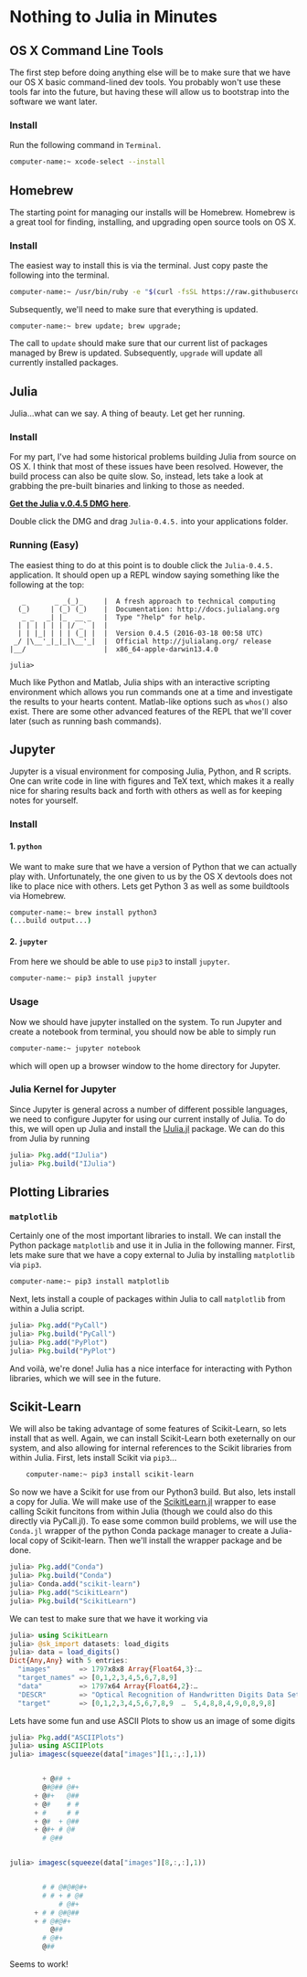 # Nothing to Julia in Minutes

## OS X Command Line Tools
The first step before doing anything else will be to make sure that we have our OS X basic command-lined dev tools. You probably won't use these tools far into the future, but having these will allow us to bootstrap into the software we want later.

### Install
Run the following command in `Terminal`.

```bash
computer-name:~ xcode-select --install
```

## Homebrew
The starting point for managing our installs will be Homebrew. Homebrew is a 
great tool for finding, installing, and upgrading open source tools on OS X. 

### Install
The easiest way to install this is via the terminal. Just copy paste the 
following into the terminal.

```bash
computer-name:~ /usr/bin/ruby -e "$(curl -fsSL https://raw.githubusercontent.com/Homebrew/install/master/install)"
```

Subsequently, we'll need to make sure that everything is updated.

```
computer-name:~ brew update; brew upgrade;
```

The call to `update` should make sure that our current list of packages managed by Brew is updated. Subsequently, `upgrade` will update all currently installed packages.

## Julia
Julia...what can we say. A thing of beauty. Let get her running. 

### Install
For my part, I've had some historical problems building Julia from source on OS X. I think that most of these issues have been resolved. However, the build process can also be quite slow. So, instead, lets take a look at grabbing the pre-built binaries and linking to those as needed. 

[**Get the Julia v.0.4.5 DMG here**](http://julialang.org/downloads/).

Double click the DMG and drag `Julia-0.4.5.` into your applications folder.

### Running (Easy)
The easiest thing to do at this point is to double click the `Julia-0.4.5.` 
application. It should open up a REPL window saying something like the following
at the top:

```
   _       _ _(_)_     |  A fresh approach to technical computing
  (_)     | (_) (_)    |  Documentation: http://docs.julialang.org
   _ _   _| |_  __ _   |  Type "?help" for help.
  | | | | | | |/ _` |  |
  | | |_| | | | (_| |  |  Version 0.4.5 (2016-03-18 00:58 UTC)
 _/ |\__'_|_|_|\__'_|  |  Official http://julialang.org/ release
|__/                   |  x86_64-apple-darwin13.4.0

julia> 
```

Much like Python and Matlab, Julia ships with an interactive scripting 
environment which allows you run commands one at a time and investigate the 
results to your hearts content. Matlab-like options such as `whos()` also exist. There are some other advanced features of the REPL that we'll cover later (such as running bash commands).

## Jupyter
Jupyter is a visual environment for composing Julia, Python, and R scripts. 
One can write code in line with figures and TeX text, which makes it a really 
nice for sharing results back and forth with others as well as for keeping notes for yourself.

### Install

#### 1. `python`
We want to make sure that we have a version of Python that we can actually play
with. Unfortunately, the one given to us by the OS X devtools does not like to 
place nice with others. Lets get Python 3  as well as some buildtools 
via Homebrew.

```bash
computer-name:~ brew install python3
(...build output...)
```

#### 2. `jupyter`
From here we should be able to use `pip3` to install `jupyter`.

```bash
computer-name:~ pip3 install jupyter
```

### Usage
Now we should have jupyter installed on the system. To run Jupyter and create a notebook from terminal, you should now be able to simply run

```bash
computer-name:~ jupyter notebook
```

which will open up a browser window to the home directory for Jupyter.

### Julia Kernel for Jupyter
Since Jupyter is general across a number of different possible languages, we need to configure Jupyter for using our current instally of Julia. To do this, we will open up Julia and install the [IJulia.jl](https://github.com/JuliaLang/IJulia.jl) package. We can do this from Julia by running

```julia
julia> Pkg.add("IJulia")
julia> Pkg.build("IJulia")
```

## Plotting Libraries

### `matplotlib`
Certainly one of the most important libraries to install. We can install the Python package `matplotlib` and use it in Julia in the following manner. First, lets make sure that we have a copy external to Julia by installing `matplotlib` via `pip3`.

```bash
computer-name:~ pip3 install matplotlib
```

Next, lets install a couple of packages within Julia to call `matplotlib` from within a Julia script. 

```julia
julia> Pkg.add("PyCall")
julia> Pkg.build("PyCall")
julia> Pkg.add("PyPlot")
julia> Pkg.build("PyPlot")
```

And voilà, we're done! Julia has a nice interface for interacting with Python libraries, which we will see in the future. 


## Scikit-Learn
We will also be taking advantage of some features of Scikit-Learn, so lets install that as well. Again, we can install Scikit-Learn both exeternally on our system, and also allowing for internal references to the Scikit libraries from within Julia. First, lets install Scikit via `pip3`...

```bash
    computer-name:~ pip3 install scikit-learn
```

So now we have a Scikit for use from our Python3 build. But also, lets install a copy for Julia. We will make use of the [ScikitLearn.jl](https://github.com/cstjean/ScikitLearn.jl) wrapper to ease calling Scikit funcitons from within Julia (though we could also do this directly via PyCall.jl). To ease some common build problems, we will use the `Conda.jl` wrapper of the python Conda package manager to create a Julia-local copy of Scikit-learn. Then we'll install the wrapper package and be done.

```julia
julia> Pkg.add("Conda")
julia> Pkg.build("Conda")
julia> Conda.add("scikit-learn")
julia> Pkg.add("ScikitLearn")
julia> Pkg.build("ScikitLearn")
```

We can test to make sure that we have it working via

```julia
julia> using ScikitLearn
julia> @sk_import datasets: load_digits
julia> data = load_digits()
Dict{Any,Any} with 5 entries:
  "images"       => 1797x8x8 Array{Float64,3}:…
  "target_names" => [0,1,2,3,4,5,6,7,8,9]
  "data"         => 1797x64 Array{Float64,2}:…
  "DESCR"        => "Optical Recognition of Handwritten Digits Data Set\n===========================…
  "target"       => [0,1,2,3,4,5,6,7,8,9  …  5,4,8,8,4,9,0,8,9,8]
```

Lets have some fun and use ASCII Plots to show us an image of some digits

```julia
julia> Pkg.add("ASCIIPlots")
julia> using ASCIIPlots
julia> imagesc(squeeze(data["images"][1,:,:],1))


        + @## +
        @#@## @#+
      + @#+   @##
      + @#    # #
      + #     # #
      + @#  + @##
      + @#+ # @#
        # @##


julia> imagesc(squeeze(data["images"][8,:,:],1))


        # # @#@#@#+
        # # + # @#
            # @#+
      + # # @#@##
      + # @#@#+
          @##
        # @#+
        @##

```

Seems to work!